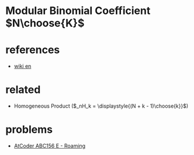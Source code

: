 # Modular Binomial Coefficient $N\choose{K}$




# references 
- [wiki en](https://en.wikipedia.org/wiki/Binomial_coefficient)


# related
- Homogeneous Product ($_nH_k = \displaystyle{(N + k - 1)\choose{k}}$)



# problems 
- [AtCoder ABC156 E - Roaming](https://atcoder.jp/contests/abc156/tasks/abc156_e)
